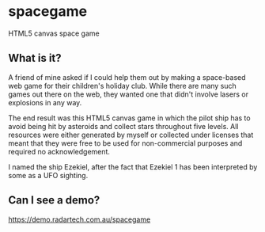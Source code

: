 spacegame
=========

HTML5 canvas space game

What is it?
-----------

A friend of mine asked if I could help them out by making a space-based web game for their children's holiday club. While there are many such games out there on the web, they wanted one that didn't involve lasers or explosions in any way.

The end result was this HTML5 canvas game in which the pilot ship has to avoid being hit by asteroids and collect stars throughout five levels. All resources were either generated by myself or collected under licenses that meant that they were free to be used for non-commercial purposes and required no acknowledgement.

I named the ship Ezekiel, after the fact that Ezekiel 1 has been interpreted by some as a UFO sighting.

Can I see a demo?
-------------------

https://demo.radartech.com.au/spacegame
